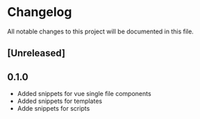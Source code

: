# Changelog
All notable changes to this project will be documented in this file.

## [Unreleased]

## 0.1.0

- Added snippets for vue single file components
- Added snippets for templates
- Adde snippets for scripts
